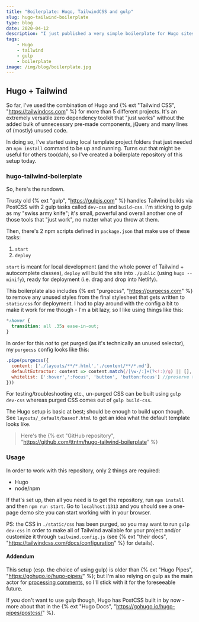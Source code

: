 ```yaml
---
title: "Boilerplate: Hugo, TailwindCSS and gulp"
slug: hugo-tailwind-boilerplate
type: blog
date: 2020-04-12
description: "I just published a very simple boilerplate for Hugo sites based on TailwindCSS."
tags:
    - Hugo
    - tailwind
    - gulp
    - boilerplate
image: /img/blog/boilerplate.jpg
---
```


## Hugo + Tailwind

So far, I've used the combination of Hugo and {% ext "Tailwind CSS", "https://tailwindcss.com" %} for more than 5 different projects. It's an extremely versatile zero dependency toolkit that "just works" without the added bulk of unnecessary pre-made components, jQuery and many lines of (mostly) unused code.

In doing so, I've started using local template project folders that just needed an `npm install` command to be up and running. Turns out that might be useful for others too(dah), so I've created a boilerplate repository of this setup today.

### hugo-tailwind-boilerplate

So, here's the rundown.

Trusty old {% ext "gulp", "https://gulpjs.com" %} handles Tailwind builds via PostCSS with 2 gulp tasks called `dev-css` and `build-css`. I'm sticking to gulp as my "swiss army knife"; it's small, powerful and overall another one of those tools that "just work", no matter what you throw at them.

Then, there's 2 npm scripts defined in `package.json` that make use of these tasks:

1. `start`
2. `deploy`

`start` is meant for local development (and the whole power of Tailwind + autocomplete classes), `deploy` will build the site into `./public` (using `hugo --minify`), ready for deployment (i.e. drag and drop into Netlify).

This boilerplate also includes {% ext "purgecss", "https://purgecss.com" %} to remove any unused styles from the final stylesheet that gets written to `static/css` for deployment. I had to play around with the config a bit to make it work for me though - I'm a bit lazy, so I like using things like this:

```css
*:hover {
  transition: all .35s ease-in-out;
}
```

In order for this _not_ to get purged (as it's technically an unused selector), my `purgecss` config looks like this:

```js
.pipe(purgecss({
  content: ['./layouts/**/*.html','./content/**/*.md'],
  defaultExtractor: content => content.match(/[\w-/:]+(?<!:)/g) || [], //save most things that should not be purged
  whitelist: [':hover',':focus', 'button', 'button:focus'] //preserve the rest
}))
```

For testing/troubleshooting etc., un-purged CSS can be built using `gulp dev-css` whereas purged CSS comes out of `gulp build-css`.

The Hugo setup is basic at best; should be enough to build upon though. See `layouts/_default/baseof.html` to get an idea what the default template looks like.

> Here's the {% ext "GitHub repository", "https://github.com/ttntm/hugo-tailwind-boilerplate" %}

### Usage

In order to work with this repository, only 2 things are required:

- Hugo
- node/npm

If that's set up, then all you need is to get the repository, run `npm install` and then `npm run start`. Go to `localhost:1313` and you should see a one-page demo site you can start working with in your browser.

PS: the CSS in `./static/css` has been purged, so you may want to run `gulp dev-css` in order to make all of Tailwind available for your project and/or customize it through `tailwind.config.js` (see {% ext "their docs", "https://tailwindcss.com/docs/configuration" %} for details).

#### Addendum

This setup (esp. the choice of using gulp) is older than {% ext "Hugo Pipes", "https://gohugo.io/hugo-pipes/" %}; but I'm also relying on gulp as the main actor for [processing comments](/blog/static-blog-comments-hugo/), so I'll stick with it for the foreseeable future.

If _you_ don't want to use gulp though, Hugo has PostCSS built in by now - more about that in the {% ext "Hugo Docs", "https://gohugo.io/hugo-pipes/postcss/" %}.